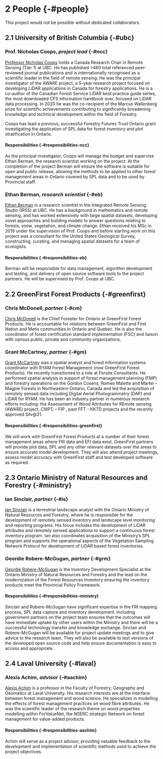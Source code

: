 # **2** People {-#people}

This project would not be possible without dedicated collaborators.

## **2.1** University of British Columbia {-#ubc}

### Prof. Nicholas Coops, *project lead* {-#ncc}

[Professor Nicholas Coops](https://forestry.ubc.ca/faculty-profile/nicholas-coops/) holds a Canada Research Chair in Remote Sensing (Tier 1) at UBC. He has published >460 total referenced peer-reviewed journal publications and is internationally recognised as a scientific leader in the field of remote sensing. He was the principal investigator of the AWARE project, a 5-year research project focused on developing LiDAR applications in Canada for forestry applications. He is a co-author of the Canadian Forest Service LiDAR best practice guide series, the most downloaded CFS information handbook ever, focused on LiDAR data processing. In 2020 he was the co-recipient of the Marcus Wallenberg prize for scientific achievements contributing to significantly broadening knowledge and technical development within the field of Forestry.

Coops has lead a previous, successful Forestry Futures Trust Ontario grant investigating the application of SPL data for forest inventory and plot stratification in Ontario. 

#### Responsibilities {-#responsibilities-ncc}

As the principal investigator, Coops will manage the budget and supervise Ethan Berman, the research scientist working on the project. At the completion of the project Berman will ensure the software is suitable for open and public release, allowing the methods to be applied to other forest management areas in Ontario covered by SPL data and to be used by Provincial staff.

### Ethan Berman, *research scientist* {-#eb}

[Ethan Berman](https://linkedin.com/in/ethan-berman) is a research scientist in the Integrated Remote Sensing Studio (IRSS) at UBC. He has a background in mathematics and remote sensing, and has worked extensively with large spatial datasets, developing novel approaches and building models to answer questions relating to forests, snow, vegetation, and climate change. Ethan received his MSc in 2019 under the supervision of Prof. Coops and before starting work on this project was a consultant for the United States Geological Survey, constructing, curating, and managing spatial datasets for a team of ecologists. 

#### Responsibilities {-#responsibilities-eb}

Berman will be responsible for data management, algorithm development and testing, and delivery of open source software tools to the project partners. He will be supervised by Prof. Coops at UBC.

## **2.2** GreenFirst Forest Products {-#greenfirst}

### Chris McDonell, *partner* {-#cm}

[Chris McDonell](https://linkedin.com/in/chris-mcdonell-45759113) is the Chief Forester for Ontario at GreenFirst Forest Products. He is accountable for relations between GreenFirst and First Nation and Metis communities in Ontario and Quebec. He is also the coordinator of forest certification standard implementation (FSC) and liaison with various public, private and community organizations.

### Grant McCartney, *partner* {-#gm}

[Grant McCartney](https://ca.linkedin.com/in/grantmccartneygis) was a spatial analyst and forest information systems coordinator with RYAM Forest Management (now GreenFirst Forest Products). He recently transitioned to a role at Forsite Consultants. He performed spatial analysis in support of forest management planning (FMP) and forestry operations on the Gordon Cosens, Romeo Malette and Martel – Magpie Forests in Northeastern Ontario, Canada and led the acquisition of remotely sensed data including Digital Aerial Photogrammetry (DAP) and LiDAR for RYAM. He has been an industry partner in numerous research efforts including: the Assessment of Wood Attributes for REmote sensing (AWARE) project, CWFC – FIP , past FFT - KKTD projects and the recently approved Silv@21.

#### Responsibilities {-#responsibilities-greenfirst}

We will work with GreenFirst Forest Products at a number of their forest management areas where FRI data and EFI data exist. GreenFirst partners will provide plot data, SPL and any other relevant datasets over the areas to ensure accurate model development. They will also attend project meetings, assess model accuracy with GreenFirst staff and test developed software as required. 

## **2.3** Ontario Ministry of Natural Resources and Forestry {-#ministry}

### Ian Sinclair, *partner* {-#is}

[Ian Sinclair](https://linkedin.com/in/ian-sinclair-984929a4) is a terrestrial landscape analyst with the Ontario Ministry of Natural Resources and Forestry, where he is responsible for the development of remotely sensed inventory and landscape level monitoring and reporting programs. His focus includes the development of LiDAR attributes and remotely sensed applications to support a continuous forest inventory program. Ian also coordinates acquisition of the Ministry’s SPL program and supports the operational aspects of the Vegetation Sampling Network Protocol for development of LiDAR based forest inventories.

### Geordie Robere-McGugan, *partner* {-#grm}

[Geordie Robere-McGugan](https://linkedin.com/in/geordie-robere-mcgugan-b5b6aa3) is the Inventory Development Specialist at the Ontario Ministry of Natural Resources and Forestry and the lead on the modernization of the Forest Resources Inventory ensuring the inventory products meet the Provincial Policy Framework. 

#### Responsibilities {-#responsibilities-ministry}

Sinclair and Robere-McGugan have significant expertise in the FRI mapping process, SPL data capture and inventory development. Including government partners on the project team ensures that the outcomes will have immediate uptake by other users within the Ministry and there will be a successful technology transfer and knowledge exchange. Sinclair and Robere-McGugan will be available for project update meetings and to give advice to the research team. They will also be available to test versions of the developed open source code and help ensure documentation is easy to access and appropriate.

## **2.4** Laval University {-#laval}

### Alexis Achim, *advisor* {-#aachim}

[Alexis Achim](https://www.sbf.ulaval.ca/alexis-achim) is a professor in the Faculty of Forestry, Geography and Geomatics at Laval University. His research interests are at the interface between forest management and wood science. He specializes in modelling the effects of forest management practices on wood fibre attributes. He was the scientific leader of the research theme on wood properties modelling within ForValueNet, the NSERC strategic Network on forest management for value-added products.

#### Responsibilities {-#responsibilities-aachim}

Achim will serve as a project advisor, providing valuable feedback to the development and implementation of scientific methods used to achieve the project objectives.
